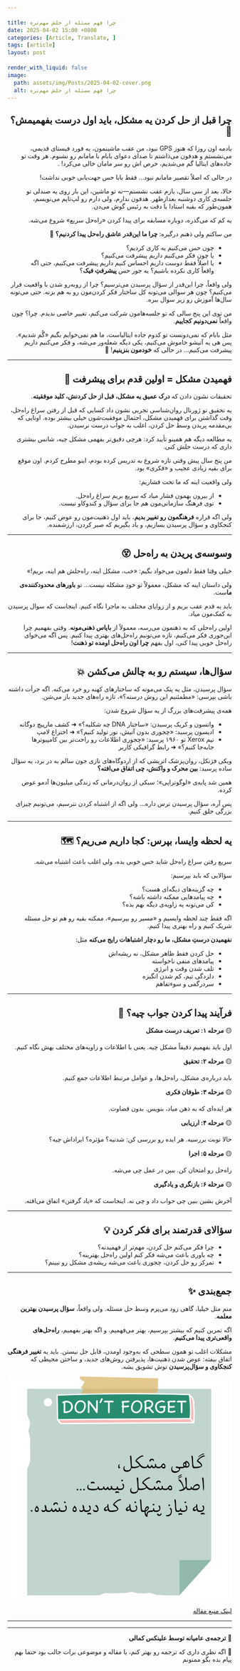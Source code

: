 ```yaml
---

title: چرا فهم مسئله از حلش مهم‌تره
date: 2025-04-02 15:00 +0800
categories: [Article, Translate, ]
tags: [article]
layout: post

render_with_liquid: false
image:
  path: assets/img/Posts/2025-04-02-cover.png
  alt: چرا فهم مسئله از حلش مهم‌تره
---
```



<div dir="rtl" markdown="1" lang="fa">

## چرا قبل از حل کردن یه مشکل، باید اول **درست بفهمیمش**؟ 🤔

یادمه اون روزا که هنوز GPS نبود، من عقب ماشینمون، یه فورد فیستای قدیمی، می‌نشستم و هدفون می‌ذاشتم تا صدای دعوای بابام با مامانم رو نشنوم. هر وقت تو جاده‌های ایتالیا گم می‌شدیم، حرص اش رو سر مامان خالی  می‌کرد! .

در حالی که اصلاً تقصیر مامانم نبود… فقط بابا حس جهت‌یابی خوبی نداشت!

حالا، بعد از سی سال، بازم عقب نشستم—نه تو ماشین، این بار روی یه صندلی تو جلسه‌ی کاری دوشنبه بعدازظهر. هدفون ندارم، ولی دارم رو لپ‌تاپم می‌نویسم، همون‌طور که بقیه استادا با دقت به رئیس گوش می‌دن.

یه کم که می‌گذره، دوباره مسابقه برای پیدا کردن «راه‌حل سریع» شروع می‌شه.

من ساکتم ولی ذهنم درگیره: **چرا ما این‌قدر عاشق راه‌حل‌ پیدا کردنیم؟** 🤨

- چون حس می‌کنیم یه کاری کردیم؟
- یا چون فکر می‌کنیم داریم پیشرفت می‌کنیم؟
- یا اصلاً فقط دوست داریم احساس کنیم داریم پیشرفت می‌کنیم، حتی اگه واقعاً کاری نکرده باشیم؟ یه جور حس **پیشرفتِ فیک**؟

ولی واقعاً، چرا این‌قدر از سؤال پرسیدن می‌ترسیم؟ چرا از روبه‌رو شدن با واقعیت فرار می‌کنیم؟ چون هر سوالی می‌تونه کل ساختار فکر کردن‌مون رو به هم بزنه. حتی می‌تونه سال‌ها آموزش رو زیر سوال ببره.

من توی این پنج سالی که تو جلسه‌هامون شرکت می‌کنم، تغییر خاصی ندیدم. چرا؟ چون واقعاً **نمی‌دونیم کجاییم**.

مثل بابام که نمی‌دونست تو کدوم جاده ایتالیاست، ما هم نمی‌خوایم بگیم «گُم شدیم». پس هی یه آتیشو خاموش می‌کنیم، یکی دیگه شعله‌ور می‌شه، و فکر می‌کنیم داریم پیشرفت می‌کنیم… در حالی که **خودمون بنزینیم**! 😬

---

## فهمیدن مشکل = اولین قدم برای پیشرفت 🚀

تحقیقات نشون دادن که **درک عمیق یه مشکل، قبل از حل کردنش، کلید موفقیته**.

یه تحقیق تو ژورنال روان‌شناسی تجربی نشون داد کسایی که قبل از رفتن سراغ راه‌حل، وقت گذاشتن برای فهمیدن مشکل، احتمال موفقیت‌شون خیلی بیشتر بوده. اونایی که بی‌مقدمه پریدن وسط حل کردن، اغلب به جواب درست نرسیدن.

یه مطالعه دیگه هم همینو تأیید کرد: هرچی دقیق‌تر بفهمی مشکل چیه، شانس بیشتری داری که درست حلش کنی.

من پنج سال پیش وقتی تازه شروع به تدریس کرده بودم، اینو مطرح کردم. اون موقع برای بقیه زیادی عجیب و «فکری» بود.

ولی واقعیت اینه که ما تحت فشاریم:

- از بیرون بهمون فشار میاد که سریع بریم سراغ راه‌حل.
- توی فرهنگ سازمانی‌مون هم جا برای سؤال و کند‌و‌کاو نیست.

ولی اگه قراره **فرهنگمون رو تغییر بدیم**، باید اول ذهنیت‌مون رو عوض کنیم، جا برای کنجکاوی و سؤال‌ پرسیدن بسازیم، و یاد بگیریم که صبر کردن، ارزشمنده.

---

## وسوسه‌ی پریدن به راه‌حل 😵

خیلی وقتا فقط دلمون می‌خواد بگیم: «خب، مشکل اینه، راه‌حلش هم اینه، بریم!»

ولی داستان اینه که مشکل، معمولاً تو خودِ مشکله نیست… تو **باورهای محدودکننده‌ی ما**ست.

باید یه قدم عقب بریم و از زوایای مختلف به ماجرا نگاه کنیم. اینجاست که سوال پرسیدن به کمک‌مون میاد.

اولین راه‌حلی که به ذهنمون می‌رسه، معمولاً از **بایاس‌ ذهنی‌مونه**. وقتی بفهمیم چرا این‌جوری فکر می‌کنیم، تازه می‌تونیم راه‌حل‌های بهتری پیدا کنیم. پس اگه می‌خوای راه‌حل خوبی پیدا کنی، اول بفهم **چرا اون راه‌حل اومده تو ذهنت**!

---

## سؤال‌ها، سیستم رو به چالش می‌کشن 💥

سؤال پرسیدن، مثل یه پتک می‌مونه که ساختارهای کهنه رو خرد می‌کنه. اگه جرأت داشته باشی بپرسی: «مطمئنیم این روش درسته؟»، تازه راه‌های جدید باز می‌شن.

همه‌ی پیشرفت‌های بزرگ از یه سؤال شروع شدن:

- واتسون و کریک پرسیدن: «ساختار DNA چه شکلیه؟» ➜ کشف مارپیچ دوگانه
- ادیسون پرسید: «چجوری بدون آتیش، نور تولید کنیم؟» ➜ اختراع لامپ
- تیم Xerox تو ۱۹۶۰ پرسید: «چجوری اطلاعات رو راحت‌تر بین کامپیوترها جابه‌جا کنیم؟» ➜ رابط گرافیکی کاربر

ویکی فرَنکل، روان‌پزشک اتریشی که از اردوگاه‌های نازی جون سالم به در برد، یه سؤال ساده پرسید: **بین محرک و واکنش، چی اتفاق می‌افته؟**

همین شد پایه‌ی «لوگوتراپی»؛ سبکی از روان‌درمانی که زندگی میلیون‌ها آدمو عوض کرده.

پس آره، سؤال پرسیدن ترس داره… ولی اگه از اشتباه کردن نترسیم، می‌تونیم چیزای بزرگی خلق کنیم.

---

## یه لحظه وایسا، بپرس: کجا داریم می‌ریم؟ 🗺️

سریع رفتن سراغ راه‌حل شاید حس خوبی بده، ولی اغلب باعث اشتباه می‌شه.

سؤالایی که باید بپرسیم:

- چه گزینه‌های دیگه‌ای هست؟
- چه پیامدهایی ممکنه داشته باشه؟
- کی می‌تونه یه زاویه‌ی دیگه بهم بده؟

اگه فقط چند لحظه وایسیم و «مسیر رو بپرسیم»، ممکنه بقیه رو هم تو حل مسئله شریک کنیم و راه بهتری پیدا کنیم.

**نفهمیدن درستِ مشکل، ما رو دچار اشتباهات رایج می‌کنه** مثل:

- حل کردن فقط ظاهر مشکل، نه ریشه‌اش
- پیامدهای منفی ناخواسته
- تلف شدن وقت و انرژی
- دلزدگی تیم، کم شدن انگیزه
- سردرگمی و سوءتفاهم

---

## فرآیند پیدا کردن جواب چیه؟ 🧠

🟡 **مرحله ۱: تعریف درست مشکل**

اول باید بفهمیم دقیقاً مشکل چیه. یعنی با اطلاعات و زاویه‌های مختلف بهش نگاه کنیم.

🟡 **مرحله ۲: تحقیق**

باید درباره‌ی مشکل، راه‌حل‌ها، و عوامل مرتبط اطلاعات جمع کنیم.

🟡 **مرحله ۳: طوفان فکری**

هر ایده‌ای که به ذهن میاد، بنویس. بدون قضاوت.

🟡 **مرحله ۴: ارزیابی**

حالا نوبت بررسیه. هر ایده رو بررسی کن: شدنیه؟ مؤثره؟ ایراداش چیه؟

🟡 **مرحله ۵: اجرا**

راه‌حل رو امتحان کن. ببین در عمل چی می‌شه.

🟡 **مرحله ۶: بازنگری و یادگیری**

آخرش بشین ببین چی جواب داد و چی نه. اینجاست که «یاد گرفتن» اتفاق می‌افته.

---

## سؤالای قدرتمند برای فکر کردن 💡

- چرا فکر می‌کنم حل کردن، مهم‌تر از فهمیدنه؟
- چه باوری باعث می‌شه فکر کنم اولین راه‌حل بهترینه؟
- تمرکز رو حل کردن، چجوری باعث می‌شه ریشه‌ی مشکل رو نبینم؟

---

## جمع‌بندی ✨

منم مثل خیلیا، گاهی زود می‌پرم وسط حل مسئله. ولی واقعاً، **سؤال پرسیدن بهترین معلمه**.

اگه تمرین کنیم که بیشتر بپرسیم، بهتر می‌فهمیم. و اگه بهتر بفهمیم، **را‌ه‌حل‌های واقعی‌تری پیدا می‌کنیم**.

مشکلات اغلب تو همون سطحی که به‌وجود اومدن، قابل حل نیستن. باید یه **تغییر فرهنگی** اتفاق بیفته: عوض شدن ذهنیت‌ها، پذیرفتن روش‌های جدید، و ساختن محیطی که **کنجکاوی و سؤال‌پرسیدن** توش تشویق بشه.






![Desktop View](assets\img\Posts\2025-04-02-photo1.png)

[لینک  منبع مقاله](https://www.carlosvettorazzi.com/the-importance-of-understanding-a-problem-before-solving-it/)

---
---


📝 **ترجمه‌ی عامیانه توسط علینکس کمالی**

💬 اگه نظری داری که ترجمه رو بهتر کنم، یا مقاله‌ و موضوعی برات جالب بود حتما بهم پیام بده بگو ممنونم
</div>



